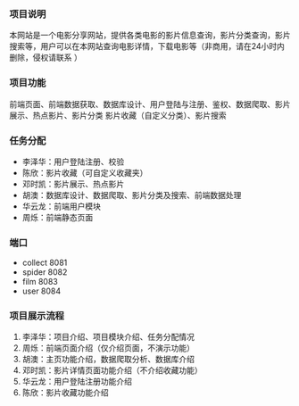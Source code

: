 ### 项目说明
本网站是一个电影分享网站，提供各类电影的影片信息查询，影片分类查询，影片搜索等，用户可以在本网站查询电影详情，下载电影等（非商用，请在24小时内删除，侵权请联系 ）


### 项目功能
前端页面、前端数据获取、数据库设计、用户登陆与注册、鉴权、数据爬取、影片展示、热点影片、影片分类
影片收藏（自定义分类）、影片搜索


### 任务分配
+ 李泽华：用户登陆注册、校验
+ 陈欣：影片收藏（可自定义收藏夹）
+ 邓时凯：影片展示、热点影片
+ 胡澳：数据库设计、数据爬取、影片分类及搜索、前端数据处理
+ 华云龙：前端用户模块
+ 周烁：前端静态页面

### 端口
+ collect 8081
+ spider  8082
+ film    8083
+ user 8084

### 项目展示流程
1. 李泽华：项目介绍、项目模块介绍、任务分配情况
2. 周烁：前端页面介绍（仅介绍页面，不演示功能）
3. 胡澳：主页功能介绍，数据爬取分析、数据库介绍
4. 邓时凯：影片详情页面功能介绍（不介绍收藏功能）
5. 华云龙：用户登陆注册功能介绍
6. 陈欣：影片收藏功能介绍